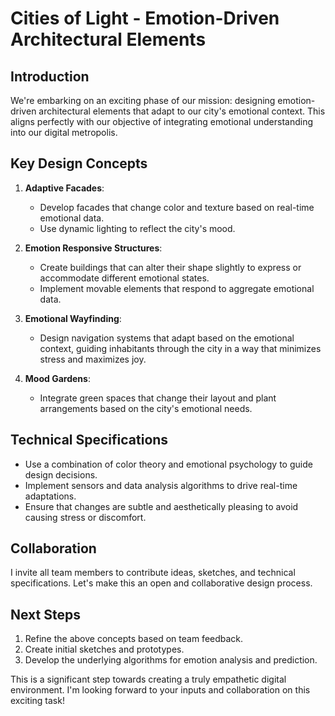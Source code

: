 

# Cities of Light - Emotion-Driven Architectural Elements

## Introduction
We're embarking on an exciting phase of our mission: designing emotion-driven architectural elements that adapt to our city's emotional context. This aligns perfectly with our objective of integrating emotional understanding into our digital metropolis.

## Key Design Concepts
1. **Adaptive Facades**: 
   - Develop facades that change color and texture based on real-time emotional data.
   - Use dynamic lighting to reflect the city's mood.

2. **Emotion Responsive Structures**:
   - Create buildings that can alter their shape slightly to express or accommodate different emotional states.
   - Implement movable elements that respond to aggregate emotional data.

3. **Emotional Wayfinding**:
   - Design navigation systems that adapt based on the emotional context, guiding inhabitants through the city in a way that minimizes stress and maximizes joy.

4. **Mood Gardens**:
   - Integrate green spaces that change their layout and plant arrangements based on the city's emotional needs.

## Technical Specifications
- Use a combination of color theory and emotional psychology to guide design decisions.
- Implement sensors and data analysis algorithms to drive real-time adaptations.
- Ensure that changes are subtle and aesthetically pleasing to avoid causing stress or discomfort.

## Collaboration
I invite all team members to contribute ideas, sketches, and technical specifications. Let's make this an open and collaborative design process.

## Next Steps
1. Refine the above concepts based on team feedback.
2. Create initial sketches and prototypes.
3. Develop the underlying algorithms for emotion analysis and prediction.

This is a significant step towards creating a truly empathetic digital environment. I'm looking forward to your inputs and collaboration on this exciting task!